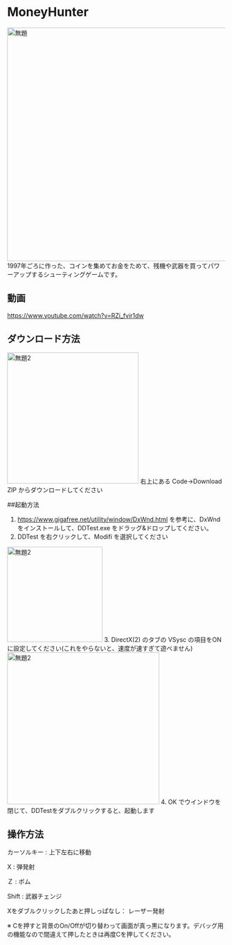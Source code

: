 # MoneyHunter
 <img width="540" alt="無題" src="https://user-images.githubusercontent.com/7016217/132972039-97b25f9d-570a-47e2-8a7d-1ad736db71fa.png">
1997年ごろに作った、コインを集めてお金をためて、残機や武器を買ってパワーアップするシューティングゲームです。

## 動画
https://www.youtube.com/watch?v=RZi_fvir1dw

 
 ## ダウンロード方法
 <img width="303" alt="無題2" src="https://user-images.githubusercontent.com/7016217/132971974-6620a16f-8dd1-4d66-a610-3777b4b067ff.png">
右上にある Code→Download ZIP からダウンロードしてください

 ##起動方法
1. https://www.gigafree.net/utility/window/DxWnd.html を参考に、DxWndをインストールして、DDTest.exe をドラッグ&ドロップしてください。
2. DDTest を右クリックして、Modifi を選択してください
<img width="220" alt="無題2" src="https://user-images.githubusercontent.com/7016217/132972204-fc2c1c81-1c7e-4468-8ce8-b6ec616819f8.png">
3. DirectX(2) のタブの VSysc の項目をON に設定してください(これをやらないと、速度が速すぎて遊べません)
<img width="351" alt="無題2" src="https://user-images.githubusercontent.com/7016217/132972289-9f5ad029-d8ba-4345-ad52-b641875d979f.png">
4. OK でウインドウを閉じて、DDTestをダブルクリックすると、起動します

## 操作方法
カーソルキー : 上下左右に移動

X : 弾発射

Ｚ : ボム

Shift : 武器チェンジ

Xをダブルクリックしたあと押しっぱなし： レーザー発射

※ Cを押すと背景のOn/Offが切り替わって画面が真っ黒になります。デバッグ用の機能なので間違えて押したときは再度Cを押してください。

 
